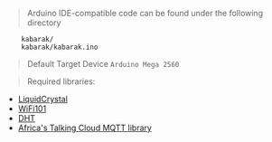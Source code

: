 > Arduino IDE-compatible code can be found under the  following directory

``` 
    kabarak/
    kabarak/kabarak.ino 
```     

> Default Target Device  `Arduino Mega 2560`

> Required libraries:

+ [LiquidCrystal](https://playground.arduino.cc/uploads/Main/LiquidCrystal_1.zip)
+ [WiFi101](https://github.com/arduino-libraries/WiFi101)
+ [DHT](https://github.com/markruys/arduino-DHT)
+ [Africa's Talking Cloud MQTT library](https://github.com/TheBeachMaster/AfricasTalkingIOT-dist)


